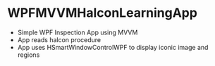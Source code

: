 # WPFMVVMHalconLearningApp

- Simple WPF Inspection App using MVVM
- App reads halcon procedure 
- App uses HSmartWindowControlWPF to display iconic image and regions
